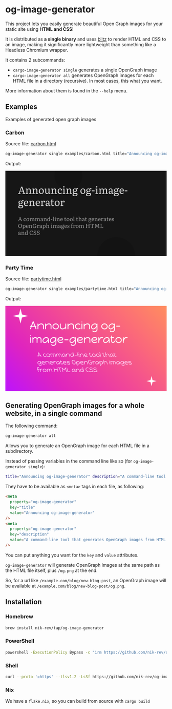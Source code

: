 # og-image-generator

This project lets you easily generate beautiful Open Graph images for your static site using **HTML and CSS**!

It is distributed as **a single binary** and uses [blitz](https://github.com/DioxusLabs/blitz) to render HTML and CSS to an image, making it significantly more lightweight than something like a Headless Chromium wrapper.

It contains 2 subcommands:

- `cargo-image-generator single` generates a single OpenGraph image
- `cargo-image-generator all` generates OpenGraph images for each HTML file in a directory (recursive). In most cases, this what you want.

More information about them is found in the `--help` menu.

## Examples

Examples of generated open graph images

### Carbon

Source file: [carbon.html](./examples/carbon.html)

```sh
og-image-generator single examples/carbon.html title="Announcing og-image-generator" description="A command-line tool that generates OpenGraph images from HTML and CSS" --font examples/Literata.ttf
```

Output:

<img src="examples/carbon.png" alt="carbon"></img>

### Party Time

Source file: [partytime.html](./examples/partytime.html)

```sh
og-image-generator single examples/partytime.html title="Announcing og-image-generator" description="A command-line tool that generates OpenGraph images from HTML and CSS" --font examples/HappyMonkey.ttf
```

Output:

<img src="examples/partytime.png" alt="partytime"></img>

## Generating OpenGraph images for a whole website, in a single command

The following command:

```sh
og-image-generator all
```

Allows you to generate an OpenGraph image for each HTML file in a subdirectory.

Instead of passing variables in the command line like so (for `og-image-generator single`):

```sh
title="Announcing og-image-generator" description="A command-line tool that generates OpenGraph images from HTML and CSS"
```

They have to be available as `<meta>` tags in each file, as following:

```html
<meta
  property="og-image-generator"
  key="title"
  value="Announcing og-image-generator"
/>
<meta
  property="og-image-generator"
  key="description"
  value="A command-line tool that generates OpenGraph images from HTML and CSS"
/>
```

You can put anything you want for the `key` and `value` attributes.

`og-image-generator` will generate OpenGraph images at the same path as the HTML file itself, plus `/og.png` at the end.

So, for a url like `/example.com/blog/new-blog-post`, an OpenGraph image will be available at `/example.com/blog/new-blog-post/og.png`.

## Installation

### Homebrew

```sh
brew install nik-rev/tap/og-image-generator
```

### PowerShell

```sh
powershell -ExecutionPolicy Bypass -c "irm https://github.com/nik-rev/og-image-generator/releases/latest/download/og-image-generator-installer.ps1 | iex"
```

### Shell

```sh
curl --proto '=https' --tlsv1.2 -LsSf https://github.com/nik-rev/og-image-generator/releases/latest/download/og-image-generator-installer.sh | sh
```

### Nix

We have a `flake.nix`, so you can build from source with `cargo build`
